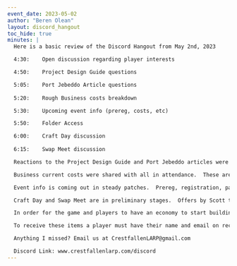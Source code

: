 ```yaml
---
event_date: 2023-05-02
author: "Beren Olean"
layout: discord_hangout
toc_hide: true
minutes: |
  Here is a basic review of the Discord Hangout from May 2nd, 2023

  4:30:    Open discussion regarding player interests

  4:50:    Project Design Guide questions

  5:05:    Port Jebeddo Article questions
  
  5:20:    Rough Business costs breakdown

  5:30:    Upcoming event info (prereg, costs, etc)

  5:50:    Folder Access

  6:00:    Craft Day discussion
  
  6:15:    Swap Meet discussion

  Reactions to the Project Design Guide and Port Jebeddo articles were positive overall.  The next articles planned by Bear are a guide to spell creation and an in game article about Zarn the Dwarven Citadel.

  Business current costs were shared with all in attendance.  These are costs that occured prior to forming BearNPC LLC.  As previously discussed, there are no employees for BearNPC Productions, including the owner.  No one, including the owner, will be paid until the game can sustain itself on its own.  I (Bear) stated that I am not expecting to regain any of the funds from these purchases, but it was said by multiple sources that I should be paid back these fund.  This will be a topic for later discussion and publicly released before any repayment may occur.

  Event info is coming out in steady patches.  Prereg, registration, payment, folder access and additional info will be available via schedule page on 5/5/2023.

  Craft Day and Swap Meet are in preliminary stages.  Offers by Scott to assist in weapon production and staff to help with other crafting prior to the event.

  In order for the game and players to have an economy to start building items and equipment, we will be giving everyone that shows up to the hangout 5 leaves (In Game Money) and 1 Basic Resource.  Additionally for every 10 people that show up at the hangout, we will hold a raffle or vote for 5 additional Basic Resources.  These items dont have any real world value but are used in the game.

  To receive these items a player must have their name and email on record and preferably sign up for a character number and sheet (last two not required but helps us track).

  Anything I missed? Email us at CrestfallenLARP@gmail.com

  Discord Link: www.crestfallenlarp.com/discord
---
```


